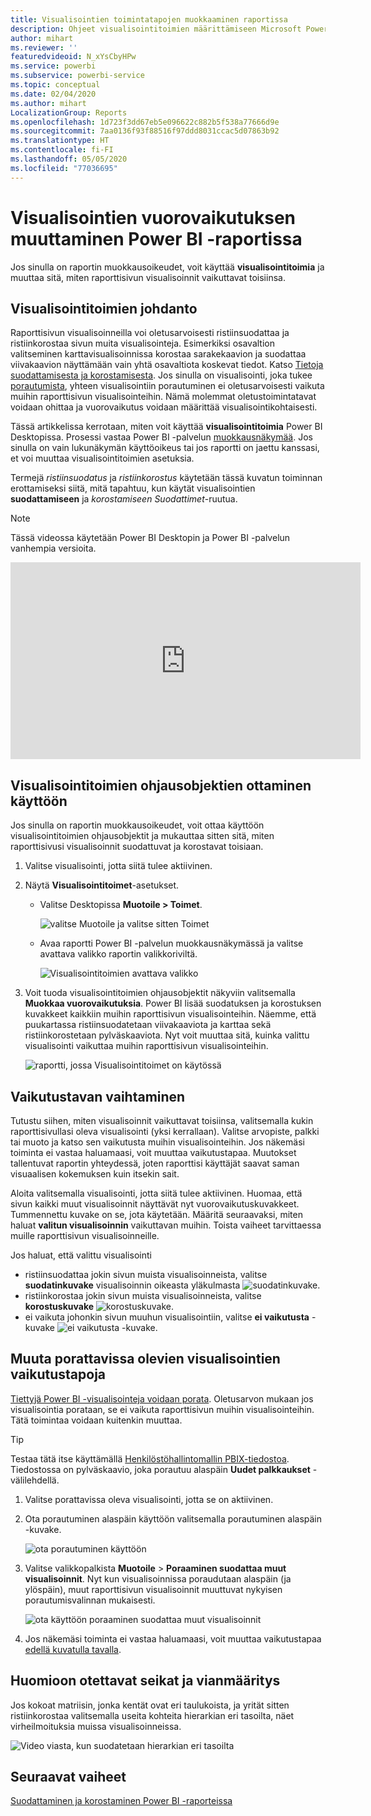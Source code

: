 ```yaml
---
title: Visualisointien toimintatapojen muokkaaminen raportissa
description: Ohjeet visualisointitoimien määrittämiseen Microsoft Power BI -palvelun raportissa ja Power BI Desktopin raportissa
author: mihart
ms.reviewer: ''
featuredvideoid: N_xYsCbyHPw
ms.service: powerbi
ms.subservice: powerbi-service
ms.topic: conceptual
ms.date: 02/04/2020
ms.author: mihart
LocalizationGroup: Reports
ms.openlocfilehash: 1d723f3dd67eb5e096622c882b5f538a77666d9e
ms.sourcegitcommit: 7aa0136f93f88516f97ddd8031ccac5d07863b92
ms.translationtype: HT
ms.contentlocale: fi-FI
ms.lasthandoff: 05/05/2020
ms.locfileid: "77036695"
---
```

# <a name="change-how-visuals-interact-in-a-power-bi-report"></a>Visualisointien vuorovaikutuksen muuttaminen Power BI -raportissa
Jos sinulla on raportin muokkausoikeudet, voit käyttää **visualisointitoimia** ja muuttaa sitä, miten raporttisivun visualisoinnit vaikuttavat toisiinsa. 

## <a name="introduction-to-visual-interactions"></a>Visualisointitoimien johdanto
Raporttisivun visualisoinneilla voi oletusarvoisesti ristiinsuodattaa ja ristiinkorostaa sivun muita visualisointeja.
Esimerkiksi osavaltion valitseminen karttavisualisoinnissa korostaa sarakekaavion ja suodattaa viivakaavion näyttämään vain yhtä osavaltiota koskevat tiedot.
Katso [Tietoja suodattamisesta ja korostamisesta](power-bi-reports-filters-and-highlighting.md). Jos sinulla on visualisointi, joka tukee [porautumista](consumer/end-user-drill.md), yhteen visualisointiin porautuminen ei oletusarvoisesti vaikuta muihin raporttisivun visualisointeihin. Nämä molemmat oletustoimintatavat voidaan ohittaa ja vuorovaikutus voidaan määrittää visualisointikohtaisesti.

Tässä artikkelissa kerrotaan, miten voit käyttää **visualisointitoimia** Power BI Desktopissa. Prosessi vastaa Power BI -palvelun [muokkausnäkymää](service-interact-with-a-report-in-editing-view.md). Jos sinulla on vain lukunäkymän käyttöoikeus tai jos raportti on jaettu kanssasi, et voi muuttaa visualisointitoimien asetuksia.

Termejä *ristiinsuodatus* ja *ristiinkorostus* käytetään tässä kuvatun toiminnan erottamiseksi siitä, mitä tapahtuu, kun käytät visualisointien **suodattamiseen** ja *korostamiseen* *Suodattimet*-ruutua.  

> [!NOTE]
> Tässä videossa käytetään Power BI Desktopin ja Power BI -palvelun vanhempia versioita. 
>
>

<iframe width="560" height="315" src="https://www.youtube.com/embed/N_xYsCbyHPw?list=PL1N57mwBHtN0JFoKSR0n-tBkUJHeMP2cP" frameborder="0" allowfullscreen></iframe>


## <a name="enable-the-visual-interaction-controls"></a>Visualisointitoimien ohjausobjektien ottaminen käyttöön
Jos sinulla on raportin muokkausoikeudet, voit ottaa käyttöön visualisointitoimien ohjausobjektit ja mukauttaa sitten sitä, miten raporttisivusi visualisoinnit suodattuvat ja korostavat toisiaan. 

1. Valitse visualisointi, jotta siitä tulee aktiivinen.  
2. Näytä **Visualisointitoimet**-asetukset.
    

    - Valitse Desktopissa **Muotoile > Toimet**.

        ![valitse Muotoile ja valitse sitten Toimet](media/service-reports-visual-interactions/power-bi-interaction.png)

    - Avaa raportti Power BI -palvelun muokkausnäkymässä ja valitse avattava valikko raportin valikkoriviltä.

        ![Visualisointitoimien avattava valikko](media/service-reports-visual-interactions/power-bi-service.png)

3. Voit tuoda visualisointitoimien ohjausobjektit näkyviin valitsemalla **Muokkaa vuorovaikutuksia**. Power BI lisää suodatuksen ja korostuksen kuvakkeet kaikkiin muihin raporttisivun visualisointeihin. Näemme, että puukartassa ristiinsuodatetaan viivakaaviota ja karttaa sekä ristiinkorostetaan pylväskaaviota. Nyt voit muuttaa sitä, kuinka valittu visualisointi vaikuttaa muihin raporttisivun visualisointeihin.
   
    ![raportti, jossa Visualisointitoimet on käytössä](media/service-reports-visual-interactions/power-bi-turn-on.png)


## <a name="change-the-interaction-behavior"></a>Vaikutustavan vaihtaminen
Tutustu siihen, miten visualisoinnit vaikuttavat toisiinsa, valitsemalla kukin raporttisivullasi oleva visualisointi (yksi kerrallaan).  Valitse arvopiste, palkki tai muoto ja katso sen vaikutusta muihin visualisointeihin. Jos näkemäsi toiminta ei vastaa haluamaasi, voit muuttaa vaikutustapaa. Muutokset tallentuvat raportin yhteydessä, joten raporttisi käyttäjät saavat saman visuaalisen kokemuksen kuin itsekin sait.


Aloita valitsemalla visualisointi, jotta siitä tulee aktiivinen.  Huomaa, että sivun kaikki muut visualisoinnit näyttävät nyt vuorovaikutuskuvakkeet. Tummennettu kuvake on se, jota käytetään. Määritä seuraavaksi, miten haluat **valitun visualisoinnin** vaikuttavan muihin.  Toista vaiheet tarvittaessa muille raporttisivun visualisoinneille.

Jos haluat, että valittu visualisointi
   
   * ristiinsuodattaa jokin sivun muista visualisoinneista, valitse **suodatinkuvake** visualisoinnin oikeasta yläkulmasta ![suodatinkuvake](media/service-reports-visual-interactions/power-bi-filter-icon.png).
   * ristiinkorostaa jokin sivun muista visualisoinneista, valitse **korostuskuvake** ![korostuskuvake](media/service-reports-visual-interactions/power-bi-highlight-icon.png).
   * ei vaikuta johonkin sivun muuhun visualisointiin, valitse **ei vaikutusta** -kuvake ![ei vaikutusta -kuvake](media/service-reports-visual-interactions/power-bi-no-impact.png).

## <a name="change-the-interactions-of-drillable-visualizations"></a>Muuta porattavissa olevien visualisointien vaikutustapoja
[Tiettyjä Power BI -visualisointeja voidaan porata](consumer/end-user-drill.md). Oletusarvon mukaan jos visualisointia porataan, se ei vaikuta raporttisivun muihin visualisointeihin. Tätä toimintaa voidaan kuitenkin muuttaa. 

> [!TIP]
> Testaa tätä itse käyttämällä [Henkilöstöhallintomallin PBIX-tiedostoa](https://download.microsoft.com/download/6/9/5/69503155-05A5-483E-829A-F7B5F3DD5D27/Human%20Resources%20Sample%20PBIX.pbix). Tiedostossa on pylväskaavio, joka porautuu alaspäin **Uudet palkkaukset** -välilehdellä.
>

1. Valitse porattavissa oleva visualisointi, jotta se on aktiivinen. 

2. Ota porautuminen alaspäin käyttöön valitsemalla porautuminen alaspäin -kuvake.

    ![ota porautuminen käyttöön](media/service-reports-visual-interactions/power-bi-drill-down.png)

2. Valitse valikkopalkista **Muotoile** > **Poraaminen suodattaa muut visualisoinnit**.  Nyt kun visualisoinnissa poraudutaan alaspäin (ja ylöspäin), muut raporttisivun visualisoinnit muuttuvat nykyisen porautumisvalinnan mukaisesti. 

    ![ota käyttöön poraaminen suodattaa muut visualisoinnit](media/service-reports-visual-interactions/power-bi-drill.png)

3. Jos näkemäsi toiminta ei vastaa haluamaasi, voit muuttaa vaikutustapaa [edellä kuvatulla tavalla](#change-the-interaction-behavior).

## <a name="considerations-and-troubleshooting"></a>Huomioon otettavat seikat ja vianmääritys
Jos kokoat matriisin, jonka kentät ovat eri taulukoista, ja yrität sitten ristiinkorostaa valitsemalla useita kohteita hierarkian eri tasoilta, näet virheilmoituksia muissa visualisoinneissa. 

![Video viasta, kun suodatetaan hierarkian eri tasoilta](media/service-reports-visual-interactions/cross-highlight.gif)
    
## <a name="next-steps"></a>Seuraavat vaiheet
[Suodattaminen ja korostaminen Power BI -raporteissa](power-bi-reports-filters-and-highlighting.md)